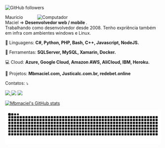 ![GitHub followers](https://img.shields.io/github/followers/mbmaciel?style=social)


<img src="https://raw.githubusercontent.com/MicaelliMedeiros/micaellimedeiros/master/image/computer-illustration.png" min-width="400px" max-width="400px" width="400px" align="right" alt="Computador">

<p align="left"> 
  Mauricio Maciel => <strong>Desenvolvedor web / mobile </strong>.<br>
  Trabalhando como desenvolvedor desde 2008. Tenho expriência também em infra com ambientes windows e Linux.
</p>

<p align="left">
  🦄 Linguagens: <strong>C#, Python, PHP, Bash, C++, Javascript, NodeJS.</strong>
</p>

<p align="left">
  💼 Ferramentas: <strong>SQLServer, MySQL, Xamarin, Docker.</strong>
</p>

<p align="left">
  💻 Cloud: <strong>Azure, Google Cloud, Amazon AWS, AliCloud, IBM, Heroku.</strong>
</p>

<p align="left">
  🏢 Projetos: <strong>Mbmaciel.com, Justicalc.com.br, redebet.online </strong>
</p>

<p align="left">
     Contatos: ⤵️
</p>

<p align="left">
  <a href="mailto:mbmaciel@gmail.com?subject=Ola" target="_blank" alt="Gmail">
  <img src="https://img.shields.io/badge/-Gmail-FF0000?style=flat-square&labelColor=FF0000&logo=gmail&logoColor=white&link="/>
  </a>

  <a href="https://www.linkedin.com/in/mbmaciel/" target="_blank" alt="Linkedin">
  <img src="https://img.shields.io/badge/-Linkedin-0e76a8?style=flat-square&logo=Linkedin&logoColor=white&link="/></a>

  <a href="https://api.whatsapp.com/send?phone=5521982957672" target="_blank" alt="WhatsApp">
  <img src="https://img.shields.io/badge/-WhatsApp-25d366?style=flat-square&labelColor=25d366&logo=whatsapp&logoColor=white&link=API-DO-SEU-WHATSAPP"/></a>

</p>  

[![Mbmaciel's GitHub stats](https://github-readme-stats.vercel.app/api?username=mbmaciel)](https://github.com/mbmaciel)

<p><img src="https://raw.githubusercontent.com/mbmaciel/mbmaciel/main/github-contribution-grid-snake.svg" /> </p>
